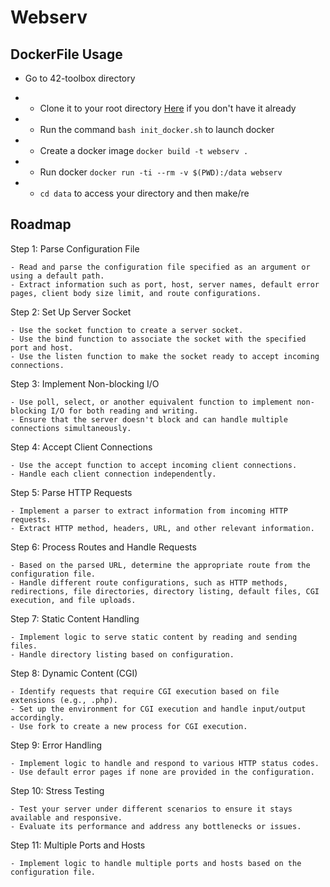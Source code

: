 # Webserv
## DockerFile Usage

- Go to 42-toolbox directory
- - Clone it to your root directory <a href="https://github.com/alexandregv/42toolbox">Here</a> if you don't have it already

- - Run the command ```bash init_docker.sh``` to launch docker

- - Create a docker image ```docker build -t webserv .```

- - Run docker ```docker run -ti --rm -v $(PWD):/data webserv```

- - ```cd data``` to access your directory and then make/re

## Roadmap
Step 1: Parse Configuration File

    - Read and parse the configuration file specified as an argument or using a default path.
    - Extract information such as port, host, server names, default error pages, client body size limit, and route configurations.

Step 2: Set Up Server Socket

    - Use the socket function to create a server socket.
    - Use the bind function to associate the socket with the specified port and host.
    - Use the listen function to make the socket ready to accept incoming connections.

Step 3: Implement Non-blocking I/O

    - Use poll, select, or another equivalent function to implement non-blocking I/O for both reading and writing.
    - Ensure that the server doesn't block and can handle multiple connections simultaneously.

Step 4: Accept Client Connections

    - Use the accept function to accept incoming client connections.
    - Handle each client connection independently.

Step 5: Parse HTTP Requests

    - Implement a parser to extract information from incoming HTTP requests.
    - Extract HTTP method, headers, URL, and other relevant information.

Step 6: Process Routes and Handle Requests

    - Based on the parsed URL, determine the appropriate route from the configuration file.
    - Handle different route configurations, such as HTTP methods, redirections, file directories, directory listing, default files, CGI execution, and file uploads.

Step 7: Static Content Handling

    - Implement logic to serve static content by reading and sending files.
    - Handle directory listing based on configuration.

Step 8: Dynamic Content (CGI)

    - Identify requests that require CGI execution based on file extensions (e.g., .php).
    - Set up the environment for CGI execution and handle input/output accordingly.
    - Use fork to create a new process for CGI execution.

Step 9: Error Handling

    - Implement logic to handle and respond to various HTTP status codes.
    - Use default error pages if none are provided in the configuration.

Step 10: Stress Testing

    - Test your server under different scenarios to ensure it stays available and responsive.
    - Evaluate its performance and address any bottlenecks or issues.

Step 11: Multiple Ports and Hosts

    - Implement logic to handle multiple ports and hosts based on the configuration file.